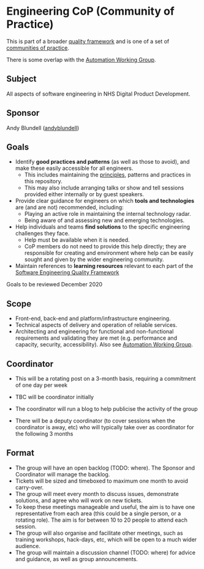 # Engineering CoP (Community of Practice)

This is part of a broader [quality framework](../README.md) and is one of a set of [communities of practice](../communities-of-practice.md).

There is some overlap with the [Automation Working Group](automation-working-group.md).

## Subject

All aspects of software engineering in NHS Digital Product Development.

## Sponsor

Andy Blundell ([andyblundell](https://github.com/andyblundell))

## Goals

* Identify **good practices and patterns** (as well as those to avoid), and make these easily accessible for all engineers.
  * This includes maintaining the [principles](../principles.md), patterns and practices in this repository.
  * This may also include arranging talks or show and tell sessions provided either internally or by guest speakers.
* Provide clear guidance for engineers on which **tools and technologies** are (and are not) recommended, including:
  * Playing an active role in maintaining the internal technology radar.
  * Being aware of and assessing new and emerging technologies.
* Help individuals and teams **find solutions** to the specific engineering challenges they face.
  * Help must be available when it is needed.
  * CoP members do not need to provide this help directly; they are responsible for creating and environment where help can be easily sought and given by the wider engineering community.
* Maintain references to **learning resources** relevant to each part of the [Software Engineering Quality Framework](../README.md)

Goals to be reviewed December 2020

## Scope

* Front-end, back-end and platform/infrastructure engineering.
* Technical aspects of delivery and operation of reliable services.
* Architecting and engineering for functional and non-functional requirements and validating they are met (e.g. performance and capacity, security, accessibility). Also see [Automation Working Group](automation-working-group.md).

## Coordinator

* This will be a rotating post on a 3-month basis, requiring a commitment of one day per week

* TBC will be coordinator initially
* The coordinator will run a blog to help publicise the activity of the group
* There will be a deputy coordinator (to cover sessions when the coordinator is away, etc) who will typically take over as coordinator for the following 3 months

## Format

* The group will have an open backlog (TODO: where). The Sponsor and Coordinator will manage the backlog.
* Tickets will be sized and timeboxed to maximum one month to avoid carry-over.
* The group will meet every month to discuss issues, demonstrate solutions, and agree who will work on new tickets.
* To keep these meetings manageable and useful, the aim is to have one representative from each area (this could be a single person, or a rotating role). The aim is for between 10 to 20 people to attend each session.
* The group will also organise and facilitate other meetings, such as training workshops, hack-days, etc, which will be open to a much wider audience.
* The group will maintain a discussion channel (TODO: where) for advice and guidance, as well as group announcements.
